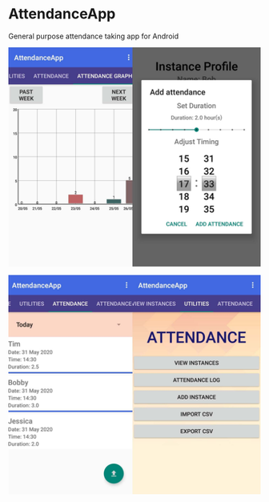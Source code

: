 # AttendanceApp
General purpose attendance taking app for Android

![Preview1](https://github.com/maxwireddevs/AttendanceApp/blob/master/app/src/main/res/drawable/attendance1.jpg)

![Preview2](https://github.com/maxwireddevs/AttendanceApp/blob/master/app/src/main/res/drawable/attendance2.jpg)
